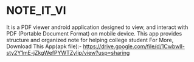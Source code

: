 # NOTE_IT_VI

It is a PDF viewer android application designed to view, and interact with PDF (Portable Document Format) on mobile device. This app provides structure and organized note for helping college student
For More, Download This App(apk file):- https://drive.google.com/file/d/1CwbwIl-sty2Y1mE-jZkgWefPYWTZylip/view?usp=sharing
